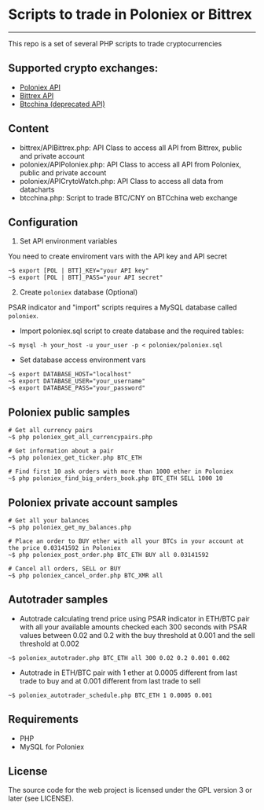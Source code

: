 # Scripts to trade in Poloniex or Bittrex
---

This repo is a set of several PHP scripts to trade cryptocurrencies

## Supported crypto exchanges:

- [Poloniex API](https://poloniex.com/support/api/)
- [Bittrex API](https://bittrex.com/Home/Api)
- [Btcchina (deprecated API)](https://www.btcc.com/apidocs)

## Content

- bittrex/APIBittrex.php: API Class to access all API from Bittrex, public and private account
- poloniex/APIPoloniex.php: API Class to access all API from Poloniex, public and private account
- poloniex/APICrytoWatch.php: API Class to access all data from datacharts
- btcchina.php: Script to trade BTC/CNY on BTCchina web exchange

## Configuration

1. Set API environment variables

You need to create enviroment vars with the API key and API secret
```
~$ export [POL | BTT]_KEY="your API key"
~$ export [POL | BTT]_PASS="your API secret"
``` 

2. Create `poloniex` database (Optional)

PSAR indicator and "import" scripts requires a MySQL database called `poloniex`. 

- Import poloniex.sql script to create database and the required tables:
```
~$ mysql -h your_host -u your_user -p < poloniex/poloniex.sql
```

- Set database access environment vars
```
~$ export DATABASE_HOST="localhost"
~$ export DATABASE_USER="your_username"
~$ export DATABASE_PASS="your_password"
```

## Poloniex public samples

```
# Get all currency pairs
~$ php poloniex_get_all_currencypairs.php

# Get information about a pair
~$ php poloniex_get_ticker.php BTC_ETH

# Find first 10 ask orders with more than 1000 ether in Poloniex
~$ php poloniex_find_big_orders_book.php BTC_ETH SELL 1000 10
```

## Poloniex private account samples

```
# Get all your balances
~$ php poloniex_get_my_balances.php 

# Place an order to BUY ether with all your BTCs in your account at the price 0.03141592 in Poloniex
~$ php poloniex_post_order.php BTC_ETH BUY all 0.03141592 

# Cancel all orders, SELL or BUY
~$ php poloniex_cancel_order.php BTC_XMR all
```

## Autotrader samples

- Autotrade calculating trend price using PSAR indicator in ETH/BTC pair 
with all your available amounts checked each 300 seconds
with PSAR values between 0.02 and 0.2
with the buy threshold at 0.001 and the sell threshold at 0.002

```
~$ poloniex_autotrader.php BTC_ETH all 300 0.02 0.2 0.001 0.002
```

- Autotrade in ETH/BTC pair with 1 ether 
at 0.0005 different from last trade to buy and
at 0.001 different from last trade to sell

```
~$ poloniex_autotrader_schedule.php BTC_ETH 1 0.0005 0.001

```

## Requirements

- PHP
- MySQL for Poloniex
 
## License

The source code for the web project is licensed under the GPL version 3 or later
(see LICENSE).
